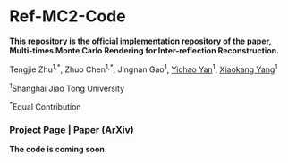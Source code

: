# Ref-MC2-Code

**This repository is the official implementation repository of the paper, Multi-times Monte Carlo Rendering for Inter-reflection Reconstruction.**

Tengjie Zhu<sup>1,\*</sup>, Zhuo Chen<sup>1,\*</sup>, Jingnan Gao<sup>1</sup>, [Yichao Yan](https://daodaofr.github.io/)<sup>1</sup>, [Xiaokang Yang](https://english.seiee.sjtu.edu.cn/english/detail/842_802.htm)<sup>1</sup>

<sup>1</sup>Shanghai Jiao Tong University

<sup>*</sup>Equal Contribution

### [Project Page](https://zhutengjie.github.io/Ref-MC2/) | [Paper (ArXiv)](https://arxiv.org/abs/2407.05771) 


**The code is coming soon.**

